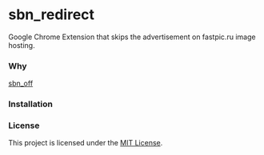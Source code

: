 # sbn_redirect
Google Chrome Extension that skips the advertisement on fastpic.ru image hosting.

### Why
[sbn_off](https://github.com/sukiboo/sbn_redirect/blob/master/examples/sbn_off.png?raw=true)

### Installation

### License
This project is licensed under the [MIT License](https://mit-license.org/).
